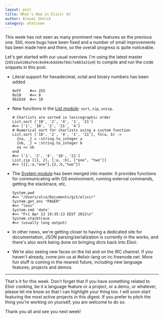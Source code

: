 ```yaml
---
layout: post
title: What's New in Elixir #2
author: Alexei Sholik
category: whatsnew
---
```

This week has not seen as many prominent new features as the previous one.
Still, more bugs have been fixed and a number of small improvements has been made here and there, so the overall progress is quite noticeable.

Let's get started with our usual overview. I'm using the latest master (`2851da4186a7e4c8e94c6ddd4e78dc7e883a31e9`) to compile and run the code snippets in this post.

* Literal support for hexadecimal, octal and binary numbers has been added.

      0xFF    #=> 255
      0o10    #=> 8
      0b1010  #=> 10

* New functions in the [List module](https://github.com/elixir-lang/elixir/blob/master/lib/list.ex): `sort`, `zip`, `unzip`.

      # Charlists are sorted in lexicographic order
      List.sort ['10', '2', '4', '1', '21']
      #=> ['1', '10', '2', '21', '4']
      # Numerical sort for charlists using a custom function
      List.sort ['10', '2', '4', '1', '21'], fn(a, b) ->
        {na, _} = :string.to_integer a
        {nb, _} = :string.to_integer b
        na <= nb
      end
      #=> ['1', '2', '4', '10', '21']
      List.zip [[1, 2], [:a, :b], ["one", "two"]]
      #=> [{1,:a,"one"},{2,:b,"two"}]

* The [System module](https://github.com/elixir-lang/elixir/blob/master/lib/system.ex) has been merged into master. It provides functions for communicating with OS environment, running external commands, getting the stacktrace, etc.

      System.pwd
      #=> "/Users/alco/Documents/git/elixir"
      System.get_env "PAGER"
      #=> "less"
      System.cmd 'date'
      #=> "Fri Apr 13 19:35:13 EEST 2012\n"
      System.stacktrace
      #=> (usually long output)

* In other news, we're getting closer to having a dedicated site for documentation, JSON parsing/serialization is currently in the works, and there's also work being done on bringing dicts back into Elixir.

* We're also seeing new faces on the list and on the IRC channel. If you haven't already, come join us at #elixir-lang on irc.freenode.net. More fun stuff is coming in the nearest future, including new language features, projects and demos.

---

That's it for this week. Don't forget that if you have something related to Elixir cooking, be it a language feature or a project, or a demo, or whatever, please let me know so that I can highlight your thing too. I will soon start featuring the most active projects in this digest. If you prefer to pitch the thing you're working on yourself, you are welcome to do so.

Thank you all and see you next week!
